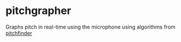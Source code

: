 # pitchgrapher
Graphs pitch in real-time using the microphone using algorithms from [pitchfinder](https://github.com/peterkhayes/pitchfinder)

